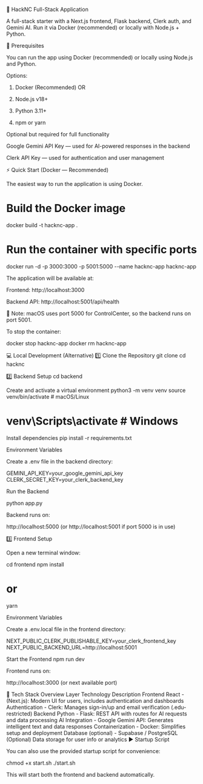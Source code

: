 🚀 HackNC Full-Stack Application

A full-stack starter with a Next.js frontend, Flask backend, Clerk auth, and Gemini AI. Run it via Docker (recommended) or locally with Node.js + Python.

🧩 Prerequisites

You can run the app using Docker (recommended) or locally using Node.js and Python.

Options: 
1. Docker (Recommended)
OR

2. Node.js v18+

3. Python 3.11+

4. npm or yarn

Optional but required for full functionality

Google Gemini API Key — used for AI-powered responses in the backend

Clerk API Key — used for authentication and user management

⚡ Quick Start (Docker — Recommended)

The easiest way to run the application is using Docker.

# Build the Docker image
docker build -t hacknc-app .

# Run the container with specific ports
docker run -d -p 3000:3000 -p 5001:5000 --name hacknc-app hacknc-app


The application will be available at:

Frontend: http://localhost:3000

Backend API: http://localhost:5001/api/health

📝 Note: macOS uses port 5000 for ControlCenter, so the backend runs on port 5001.

To stop the container:

docker stop hacknc-app
docker rm hacknc-app

💻 Local Development (Alternative)
1️⃣ Clone the Repository
git clone <repository-url>
cd hacknc

2️⃣ Backend Setup
cd backend

Create and activate a virtual environment
python3 -m venv venv
source venv/bin/activate      # macOS/Linux
# venv\Scripts\activate       # Windows

Install dependencies
pip install -r requirements.txt

Environment Variables

Create a .env file in the backend directory:

GEMINI_API_KEY=your_google_gemini_api_key
CLERK_SECRET_KEY=your_clerk_backend_key

Run the Backend

python app.py


Backend runs on:

http://localhost:5000
(or http://localhost:5001
 if port 5000 is in use)

3️⃣ Frontend Setup

Open a new terminal window:

cd frontend
npm install
# or
yarn

Environment Variables

Create a .env.local file in the frontend directory:

NEXT_PUBLIC_CLERK_PUBLISHABLE_KEY=your_clerk_frontend_key
NEXT_PUBLIC_BACKEND_URL=http://localhost:5001

Start the Frontend
npm run dev


Frontend runs on:

http://localhost:3000
 (or next available port)

🧠 Tech Stack Overview
Layer	Technology	Description
Frontend	React - (Next.js): 	Modern UI for users, includes authentication and dashboards
Authentication -	Clerk:	Manages sign-in/up and email verification (.edu-restricted)
Backend	Python - Flask:	REST API with routes for AI requests and data processing
AI Integration	- Google Gemini API:	Generates intelligent text and data responses
Containerization	- Docker:	Simplifies setup and deployment
Database (optional) -	Supabase / PostgreSQL	(Optional) Data storage for user info or analytics
▶️ Startup Script

You can also use the provided startup script for convenience:

chmod +x start.sh
./start.sh


This will start both the frontend and backend automatically.
